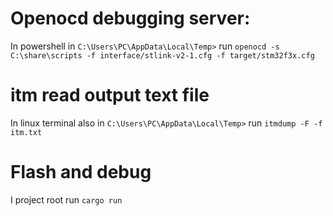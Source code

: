 # Openocd debugging server:

In powershell in `C:\Users\PC\AppData\Local\Temp>` run `openocd -s C:\share\scripts -f interface/stlink-v2-1.cfg -f target/stm32f3x.cfg`

# itm read output text file
In linux terminal also in `C:\Users\PC\AppData\Local\Temp>` run `itmdump -F -f itm.txt`

# Flash and debug
I project root run `cargo run`

